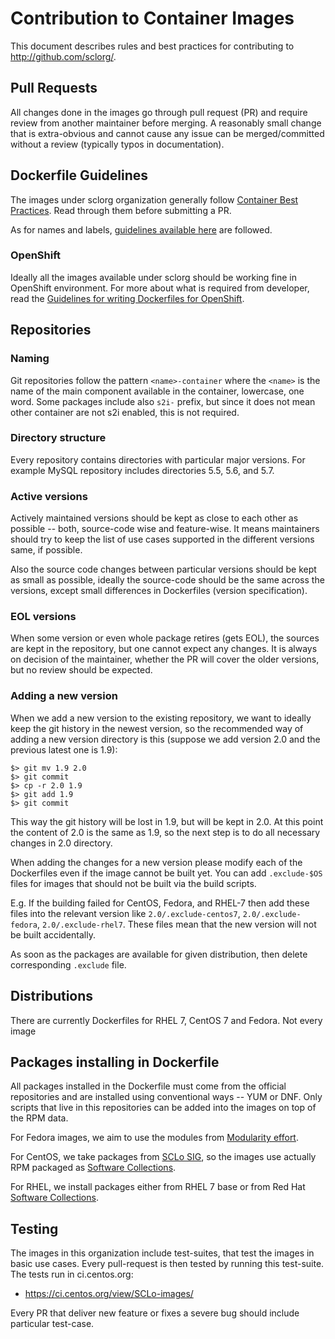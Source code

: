 # Contribution to Container Images

This document describes rules and best practices for contributing to http://github.com/sclorg/.


## Pull Requests

All changes done in the images go through pull request (PR) and require review from another maintainer before merging. A reasonably small change that is extra-obvious and cannot cause any issue can be merged/committed without a review (typically typos in documentation).


## Dockerfile Guidelines

The images under sclorg organization generally follow [Container Best Practices](http://docs.projectatomic.io/container-best-practices/). Read through them before submitting a PR.

As for names and labels, [guidelines available here](https://github.com/projectatomic/ContainerApplicationGenericLabels/) are followed.

### OpenShift

Ideally all the images available under sclorg should be working fine in OpenShift environment. For more about what is required from developer, read the [Guidelines for writing Dockerfiles for OpenShift](https://docs.openshift.com/enterprise/3.0/creating_images/guidelines.html).



## Repositories 

### Naming

Git repositories follow the pattern `<name>-container` where the `<name>` is the name of the main component available in the container, lowercase, one word. Some packages include also `s2i-` prefix, but since it does not mean other container are not s2i enabled, this is not required.

### Directory structure

Every repository contains directories with particular major versions. For example MySQL repository includes directories 5.5, 5.6, and 5.7.

### Active versions

Actively maintained versions should be kept as close to each other as possible -- both, source-code wise and feature-wise. It means maintainers should try to keep the list of use cases supported in the different versions same, if possible.

Also the source code changes between particular versions should be kept as small as possible, ideally the source-code should be the same across the versions, except small differences in Dockerfiles (version specification).

### EOL versions

When some version or even whole package retires (gets EOL), the sources are kept in the repository, but one cannot expect any changes. It is always on decision of the maintainer, whether the PR will cover the older versions, but no review should be expected.

### Adding a new version

When we add a new version to the existing repository, we want to ideally keep the git history in the newest version, so the recommended way of adding a new version directory is this (suppose we add version 2.0 and the previous latest one is 1.9):

    $> git mv 1.9 2.0
    $> git commit
    $> cp -r 2.0 1.9
    $> git add 1.9
    $> git commit
    
This way the git history will be lost in 1.9, but will be kept in 2.0. At this point the content of 2.0 is the same as 1.9, so the next step is to do all necessary changes in 2.0 directory.

When adding the changes for a new version please modify each of the Dockerfiles even if the image cannot be built yet.  You can add `.exclude-$OS` files for images that should not be built via the build scripts.

E.g. If the building failed for CentOS, Fedora, and RHEL-7 then add these files into the relevant version like `2.0/.exclude-centos7`, `2.0/.exclude-fedora`, `2.0/.exclude-rhel7`.
These files mean that the new version will not be built accidentally.

As soon as the packages are available for given distribution, then delete corresponding `.exclude` file.

## Distributions

There are currently Dockerfiles for RHEL 7, CentOS 7 and Fedora. Not every image


## Packages installing in Dockerfile

All packages installed in the Dockerfile must come from the official repositories and are installed using conventional ways -- YUM or DNF. Only scripts that live in this repositories can be added into the images on top of the RPM data.

For Fedora images, we aim to use the modules from [Modularity effort](https://docs.pagure.org/modularity/).

For CentOS, we take packages from [SCLo SIG](http://wiki.centos.org/SpecialInterestGroup/SCLo), so the images use actually RPM packaged as [Software Collections](http://softwarecollections.org).

For RHEL, we install packages either from RHEL 7 base or from Red Hat [Software Collections](https://access.redhat.com/documentation/en/red-hat-software-collections/).


## Testing

The images in this organization include test-suites, that test the images in basic use cases. Every pull-request is then tested by running this test-suite. The tests run in ci.centos.org:

 * https://ci.centos.org/view/SCLo-images/

Every PR that deliver new feature or fixes a severe bug should include particular test-case.
